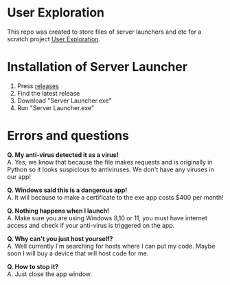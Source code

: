 # User Exploration
This repo was created to store files of server launchers and etc for a scratch project [User Exploration](https://scratch.mit.edu/projects/979239052).

# Installation of Server Launcher
1. Press [releases](https://github.com/JustablockCode/user-exploration/releases)
2. Find the latest release
3. Download "Server Launcher.exe"
4. Run "Server Launcher.exe"

# Errors and questions
**Q. My anti-virus detected it as a virus!**  
A. Yes, we know that because the file makes requests and is originally in Python so it looks suspicious to antiviruses. We don't have any viruses in our app!

**Q. Windows said this is a dangerous app!**  
A. It will because to make a certificate to the exe app costs $400 per month!

**Q. Nothing happens when I launch!**  
A. Make sure you are using Windows 8,10 or 11, you must have internet access and check if your anti-virus is triggered on the app.

**Q. Why can't you just host yourself?**  
A. Well currently I'm searching for hosts where I can put my code. Maybe soon I will buy a device that will host code for me.

**Q. How to stop it?**  
A. Just close the app window.
